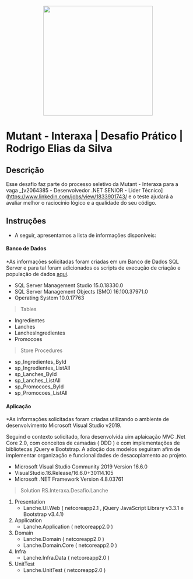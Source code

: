 <p align="center">
    <img src="https://mutantbr.com/blog/wp-content/uploads/2019/08/post_interaxa_ok.jpg" width="300">
</p>

# Mutant - Interaxa | Desafio Prático | Rodrigo Elias da Silva

## Descrição

Esse desafio faz parte do processo seletivo da Mutant - Interaxa para a vaga _[v2064385 - Desenvolvedor .NET SENIOR - Lider Técnico](https://www.linkedin.com/jobs/view/1833901743/ e o teste ajudará a avaliar melhor o raciocínio lógico e a qualidade do seu código.

## Instruções

- A seguir, apresentamos a lista de informações disponíveis:

#### Banco de Dados
*As informações solicitadas foram criadas em um Banco de Dados SQL Server e para tal foram adicionados os scripts de execução de criação e população de dados [aqui](./bdscript.sql).

- SQL Server Management Studio	15.0.18330.0
- SQL Server Management Objects (SMO)	16.100.37971.0
- Operating System	10.0.17763

> Tables
- Ingredientes
- Lanches
- LanchesIngredientes
- Promocoes

> Store Procedures
- sp_Ingredientes_ById
- sp_Ingredientes_ListAll
- sp_Lanches_ById
- sp_Lanches_ListAll
- sp_Promocoes_ById
- sp_Promocoes_ListAll

#### Aplicação
*As informações solicitadas foram criadas utilizando o ambiente de desenvolvimento Microsoft Visual Studio v2019.

Seguind o contexto solicitado, fora desenvolvida uim aplaicação MVC .Net Core 2.0, com conceitos de camadas ( DDD ) e com implementações de bibliotecas jQuery e Bootstrap.
A adoção dos modelos seguiram afim de implementar organização e funcionalidades de desacoplamento ao projeto.

- Microsoft Visual Studio Community 2019
Version 16.6.0
- VisualStudio.16.Release/16.6.0+30114.105
- Microsoft .NET Framework
Version 4.8.03761

> Solution RS.Interaxa.Desafio.Lanche
1. Presentation
   - Lanche.UI.Web ( netcoreapp2.1 , jQuery JavaScript Library v3.3.1 e Bootstrap v3.4.1)
2. Application
   - Lanche.Application ( netcoreapp2.0 )
3. Domain
   - Lanche.Domain ( netcoreapp2.0 )
   - Lanche.Domain.Core ( netcoreapp2.0 )
4. Infra
   - Lanche.Infra.Data ( netcoreapp2.0 )
5. UnitTest
   - Lanche.UnitTest ( netcoreapp2.0 ) 



